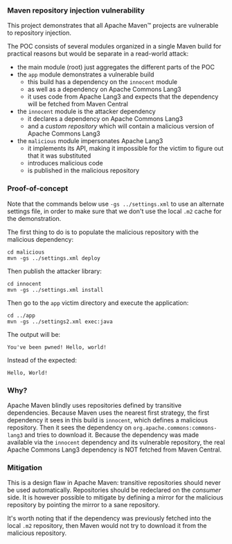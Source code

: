 ### Maven repository injection vulnerability

This project demonstrates that all Apache Maven™ projects are vulnerable to repository injection.

The POC consists of several modules organized in a single Maven build for practical reasons but would be separate in a read-world attack:

- the main module (root) just aggregates the different parts of the POC
- the `app` module demonstrates a vulnerable build
  - this build has a dependency on the `innocent` module
  - as well as a dependency on Apache Commons Lang3
  - it uses code from Apache Lang3 and expects that the dependency will be fetched from Maven Central
- the `innocent`  module is the attacker dependency
  - it declares a dependency on Apache Commons Lang3
  - and a _custom repository_ which will contain a malicious version of Apache Commons Lang3
- the `malicious` module impersonates Apache Lang3
  - it implements its API, making it impossible for the victim to figure out that it was substituted
  - introduces malicious code
  - is published in the malicious repository
  
### Proof-of-concept

Note that the commands below use `-gs ../settings.xml` to use an alternate settings file, in order to make sure that we don't use the local `.m2` cache for the demonstration.

The first thing to do is to populate the malicious repository with the malicious dependency:

    cd malicious
    mvn -gs ../settings.xml deploy

Then publish the attacker library:

    cd innocent
    mvn -gs ../settings.xml install    
    
Then go to the `app` victim directory and execute the application:

    cd ../app
    mvn -gs ../settings2.xml exec:java
    
The output will be:

    You've been pwned! Hello, world!
    
Instead of the expected:

    Hello, World!
    
### Why?

Apache Maven blindly uses repositories defined by transitive dependencies.
Because Maven uses the nearest first strategy, the first dependency it sees in this build is `innocent`, which defines a malicious repository.
Then it sees the dependency on `org.apache.commons:commons-lang3` and tries to download it.
Because the dependency was made available via the `innocent` dependency and its vulnerable repository, the real Apache Commons Lang3 dependency is NOT fetched from Maven Central.

### Mitigation

This is a design flaw in Apache Maven: transitive repositories should never be used automatically.
Repositories should be redeclared on the _consumer_ side.
It is however possible to mitigate by defining a mirror for the malicious repository by pointing the mirror to a sane repository.

It's worth noting that if the dependency was previously fetched into the local `.m2` repository, then Maven would not try to download it from the malicious repository.
